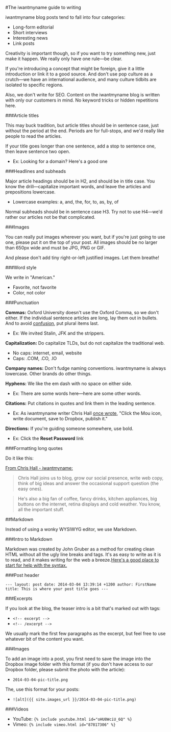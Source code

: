 #The iwantmyname guide to writing

iwantmyname blog posts tend to fall into four categories:

+ Long-form editorial
+ Short interviews
+ Interesting news
+ Link posts

Creativity is important though, so if you want to try something new, just make it happen. We really only have one rule—be clear. 

If you're introducing a concept that might be foreign, give it a little introduction or link it to a good source. And don't use pop culture as a crutch—we have an international audience, and many culture tidbits are isolated to specific regions.

Also, we don't write for SEO. Content on the iwantmyname blog is written with only our customers in mind. No keyword tricks or hidden repetitions here.

###Article titles

This may buck tradition, but article titles should be in sentence case, just without the period at the end. Periods are for full-stops, and we'd really like people to read the articles. 

If your title goes longer than one sentence, add a stop to sentence one, then leave sentence two open.

+ Ex: Looking for a domain? Here's a good one

###Headlines and subheads

Major article headings should be in H2, and should be in title case. You know the drill—capitalize important words, and leave the articles and prepositions lowercase.

+ Lowercase examples: a, and, the, for, to, as, by, of

Normal subheads should be in sentence case H3. Try not to use H4—we'd rather our articles not be that complicated.

###Images

You can really put images wherever you want, but if you're just going to use one, please put it on the top of your post. All images should be no larger than 650px wide and must be JPG, PNG or GIF.

And please don't add tiny right-or-left justified images. Let them breathe!

###Word style

We write in "American."

+ Favorite, not favorite
+ Color, not color

###Punctuation

**Commas:** Oxford University doesn't use the Oxford Comma, so we don't either. If the individual sentence articles are long, lay them out in bullets. And to avoid [confusion](http://weknowawesome.com/2011/09/30/the-oxford-comma-strippers-jfk-and-stalin/), put plural items last. 

+ Ex: We invited Stalin, JFK and the strippers.

**Capitalization:** Do capitalize TLDs, but do not capitalize the traditional web.

+ No caps: internet, email, website
+ Caps: .COM, .CO, .IO

**Company names:** Don't fudge naming conventions. iwantmyname is always lowercase. Other brands do other things.

**Hyphens:** We like the em dash with no space on either side.

+ Ex: There are some words here—here are some other words.

**Citations:** Put citations in quotes and link them in the leading sentence.

+ Ex: As iwantmyname writer Chris Hall [once wrote](https://iwantmyname.com/blog/2014/02/thoughts-on-editorially-closing.html), "Click the Mou icon, write document, save to Dropbox, publish it."

**Directions:** If you're guiding someone somewhere, use bold.

+ Ex: Click the **Reset Password** link

###Formatting long quotes

Do it like this:

[From Chris Hall - iwantmyname:](https://iwantmyname.com/blog/2013/09/chris-hall-is-a-writer.html)

>Chris Hall joins us to blog, grow our social presence, write web copy, think of big ideas and answer the occasional support question (the easy ones).

>He's also a big fan of coffee, fancy drinks, kitchen appliances, big buttons on the internet, retina displays and cold weather. You know, all the important stuff.

##Markdown

Instead of using a wonky WYSIWYG editor, we use Markdown.

###Intro to Markdown

Markdown was created by John Gruber as a method for creating clean HTML without all the ugly line breaks and tags. It's as easy to write as it is to read, and it makes writing for the web a breeze.[Here's a good place to start for help with the syntax.](http://daringfireball.net/projects/markdown/)

###Post header

`---
layout: post
date: 2014-03-04 13:39:14 +1200
author: FirstName
title: This is where your post title goes
---`

###Excerpts

If you look at the blog, the teaser intro is a bit that's marked out with tags:

+ `<!-- excerpt -->`
+ `<!-- /excerpt -->`

We usually mark the first few paragraphs as the excerpt, but feel free to use whatever bit of the content you want.

###Images

To add an image into a post, you first need to save the image into the Dropbox image folder with this format (if you don't have access to our Dropbox folder, please submit the photo with the article): 

+ `2014-03-04-pic-title.png`

The, use this format for your posts:

+ `![alt]({{ site.images_url }}/2014-03-04-pic-title.png)`

###Videos

+ YouTube: `{% include youtube.html id="oHU8WciU_6Q" %}`
+ Vimeo: `{% include vimeo.html id="87817306" %}`


